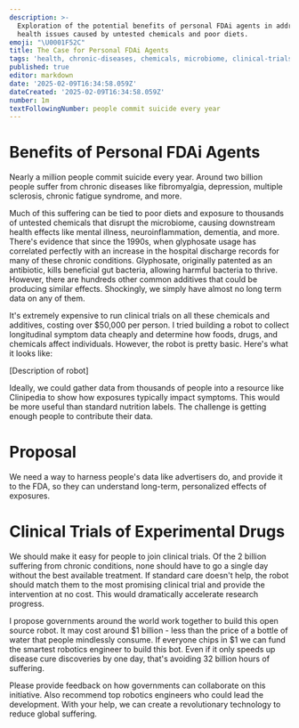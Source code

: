 ```yaml
---
description: >-
  Exploration of the potential benefits of personal FDAi agents in addressing
  health issues caused by untested chemicals and poor diets.
emoji: "\U0001F52C"
title: The Case for Personal FDAi Agents
tags: 'health, chronic-diseases, chemicals, microbiome, clinical-trials'
published: true
editor: markdown
date: '2025-02-09T16:34:58.059Z'
dateCreated: '2025-02-09T16:34:58.059Z'
number: 1m
textFollowingNumber: people commit suicide every year
---
```

# Benefits of Personal FDAi Agents

Nearly a million people commit suicide every year. Around two billion people suffer from chronic diseases like fibromyalgia, depression, multiple sclerosis, chronic fatigue syndrome, and more. 

Much of this suffering can be tied to poor diets and exposure to thousands of untested chemicals that disrupt the microbiome, causing downstream health effects like mental illness, neuroinflammation, dementia, and more. There's evidence that since the 1990s, when glyphosate usage has correlated perfectly with an increase in the hospital discharge records for many of these chronic conditions. Glyphosate, originally patented as an antibiotic, kills beneficial gut bacteria, allowing harmful bacteria to thrive.  However, there are hundreds other common additives that could be producing similar effects.  Shockingly, we simply have almost no long term data on any of them.

It's extremely expensive to run clinical trials on all these chemicals and additives, costing over $50,000 per person. I tried building a robot to collect longitudinal symptom data cheaply and determine how foods, drugs, and chemicals affect individuals. However, the robot is pretty basic. Here's what it looks like:

[Description of robot]

Ideally, we could gather data from thousands of people into a resource like Clinipedia to show how exposures typically impact symptoms. This would be more useful than standard nutrition labels. The challenge is getting enough people to contribute their data.

# Proposal

We need a way to harness people's data like advertisers do, and provide it to the FDA, so they can understand long-term, personalized effects of exposures.

# Clinical Trials of Experimental Drugs

We should make it easy for people to join clinical trials. Of the 2 billion suffering from chronic conditions, none should have to go a single day without the best available treatment. If standard care doesn't help, the robot should match them to the most promising clinical trial and provide the intervention at no cost. This would dramatically accelerate research progress.

I propose governments around the world work together to build this open source robot. It may cost around $1 billion - less than the price of a bottle of water that people mindlessly consume. If everyone chips in $1 we can fund the smartest robotics engineer to build this bot. Even if it only speeds up disease cure discoveries by one day, that's avoiding 32 billion hours of suffering.

Please provide feedback on how governments can collaborate on this initiative. Also recommend top robotics engineers who could lead the development. With your help, we can create a revolutionary technology to reduce global suffering.

